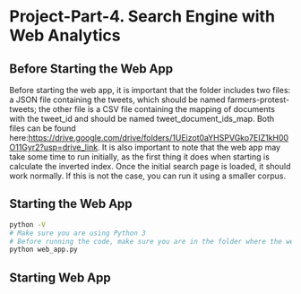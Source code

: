 # Project-Part-4.   Search Engine with Web Analytics 

## Before Starting the Web App
Before starting the web app, it is important that the folder includes two files: a JSON file containing the tweets, which should be named farmers-protest-tweets; the other file is a CSV file containing the mapping of documents with the tweet_id and should be named tweet_document_ids_map. Both files can be found here:https://drive.google.com/drive/folders/1UEizot0aYHSPVGko7EIZ1kH00O11Gyr2?usp=drive_link.
It is also important to note that the web app may take some time to run initially, as the first thing it does when starting is calculate the inverted index. Once the initial search page is loaded, it should work normally. If this is not the case, you can run it using a smaller corpus.

## Starting the Web App

```bash
python -V
# Make sure you are using Python 3
# Before running the code, make sure you are in the folder where the web_app.py file and data files are located.
python web_app.py

```
## Starting Web App



